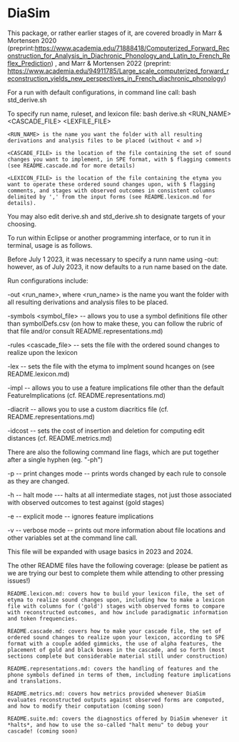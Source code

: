 # DiaSim

This package, or rather earlier stages of it, are covered broadly in Marr & Mortensen 2020 (preprint:https://www.academia.edu/71888418/Computerized_Forward_Reconstruction_for_Analysis_in_Diachronic_Phonology_and_Latin_to_French_Reflex_Prediction) , and Marr & Mortensen 2022 (preprint: https://www.academia.edu/94911785/Large_scale_computerized_forward_reconstruction_yields_new_perspectives_in_French_diachronic_phonology) 

For a run with default configurations, in command line call: bash std_derive.sh

To specify run name, ruleset, and lexicon file: bash derive.sh <RUN_NAME> <CASCADE_FILE> <LEXFILE_FILE>

    <RUN_NAME> is the name you want the folder with all resulting derivations and analysis files to be placed (without < and >) 
    
    <CASCADE_FILE> is the location of the file containing the set of sound changes you want to implement, in SPE format, with $ flagging comments (see README.cascade.md for more details)
    
    <LEXICON_FILE> is the location of the file containing the etyma you want to operate these ordered sound changes upon, with $ flagging comments, and stages with observed outcomes in consistent columns delimited by ',' from the input forms (see README.lexicon.md for details).

You may also edit derive.sh and std_derive.sh to designate targets of your choosing.

To run within Eclipse or another programming interface, or to run it in terminal, usage is as follows.

Before July 1 2023, it was necessary to specify a runn name using -out: however, as of July 2023, it now defaults to a run name based on the date.

Run configurations include: 

  -out <run_name>, where <run_name> is the name you want the folder with all resulting derivations and analysis files to be placed.   

  -symbols <symbol_file>  -- allows you to use a symbol definitions file other than symbolDefs.csv (on how to make these, you can follow the rubric of that file and/or consult README.representations.md)
  
  -rules <cascade_file> -- sets the file with the ordered sound changes to realize upon the lexicon 

  -lex <filename> -- sets the file with the etyma to implment sound hcanges on (see README.lexicon.md)
  
  -impl <filename> -- allows you to use a feature implications file other than the default FeatureImplications (cf. README.representations.md) 
  
  -diacrit <filename> -- allows you to use a custom diacritics file (cf. README.representations.md) 
  
  -idcost <a number> -- sets the cost of insertion and deletion for computing edit distances (cf. README.metrics.md) 

There are also the following command line flags, which are put together after a single hyphen (eg. "-ph")
  
  -p -- print changes mode -- prints words changed by each rule to console as they are changed. 
  
  -h -- halt mode --- halts at all intermediate stages, not just those associated with observed outcomes to test against (gold stages) 
  
  -e -- explicit mode -- ignores feature implications
  
  -v -- verbose mode -- prints out more information about file locations and other variables set at the command line call. 

This file will be expanded with usage basics  in 2023 and 2024. 

The other README files have the following coverage: (please be patient as we are trying our best to complete them while attending to other pressing issues!) 
	
	README.lexicon.md: covers how to build your lexicon file, the set of etyma to realize sound changes upon, including how to make a lexicon file with columns for ('gold') stages with observed forms to compare with reconstructed outcomes, and how include paradigmatic information and token frequencies. 

	README.cascade.md: covers how to make your cascade file, the set of ordered sound changes to realize upon your lexicon, according to SPE format with a couple added gimmicks, the use of alpha features, the placement of gold and black boxes in the cascade, and so forth (most sections complete but considerable material still under construction)
		
	README.representations.md: covers the handling of features and the phone symbols defined in terms of them, including feature implications and translations. 

	README.metrics.md: covers how metrics provided whenever DiaSim evaluates reconstructed outputs against observed forms are computed, and how to modify their computation	(coming soon)
	
	README.suite.md: covers the diagnostics offered by DiaSim whenever it *halts*, and how to use the so-called "halt menu" to debug your cascade! (coming soon)
	

